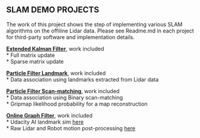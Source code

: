 ## **SLAM DEMO PROJECTS**  

The work of this project shows the step of implementing various SLAM algorithms on the offiline Lidar data. Please see Readme.md in each project for third-party software and implementation details.



[**Extended Kalman Filter**](./EKF_Slam), work included  
	* Full matrix update  
	* Sparse matrix update

[**Particle Filter Landmark**](./PF_FastSlam_Lmk), work included  
	* Data association using landmarks extracted from Lidar data  

[**Particle Filter Scan-matching**](./PF_FastSlam_GridMap), work included  
    	* Data association using Binary scan-matching   
	* Gripmap likelihood probability for a map reconstruction 

[**Online Graph Filter**](./OnlineGraphSlam), work included  
	* Udacity AI landmark sim [here](./OnlineGraphSlam/UdacityAI_Project)  
    	* Raw Lidar and Robot motion post-processing [here](./OnlineGraphSlam/RawLidar_Project)




 


